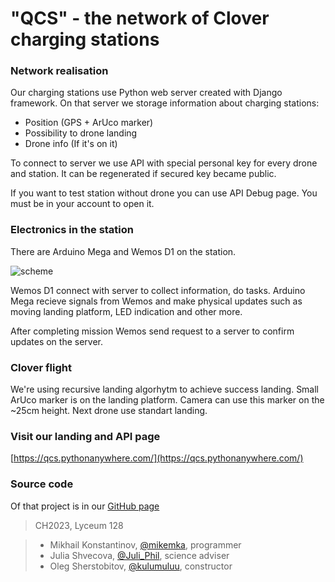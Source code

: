 # "QCS" - the network of Clover charging stations

### Network realisation

Our charging stations use Python web server created with Django framework. On that server we storage information about charging stations:
- Position (GPS + ArUco marker)
- Possibility to drone landing
- Drone info (If it's on it)

To connect to server we use API with special personal key for every drone and station. It can be regenerated if secured key became public.

If you want to test station without drone you can use API Debug page. You must be in your account to open it.

### Electronics in the station

There are Arduino Mega and Wemos D1 on the station. 

![scheme](https://github.com/Juli-Shvetsova/clover/assets/78372613/3ab05a79-0046-463b-83dd-4db06115909b)

Wemos D1 connect with server to collect information, do tasks. Arduino Mega recieve signals from Wemos and make physical updates such as moving landing platform, LED indication and other more.

After completing mission Wemos send request to a server to confirm updates on the server.

### Clover flight

We're using recursive landing algorhytm to achieve success landing. Small ArUco marker is on the landing platform. Camera can use this marker on the ~25cm height. Next drone use standart landing.

### Visit our landing and API page

[https://qcs.pythonanywhere.com/](https://qcs.pythonanywhere.com/)

### Source code

Of that project is in our [GitHub page](https://github.com/qcs-charge/)

> CH2023, Lyceum 128

> - Mikhail Konstantinov, [@mikemka](https://t.me/mikemka/), programmer
> - Julia Shvecova, [@Juli_Phil](https://t.me/Juli_Phil/), science adviser
> - Oleg Sherstobitov, [@kulumuluu](https://t.me/kulumuluu/), constructor
